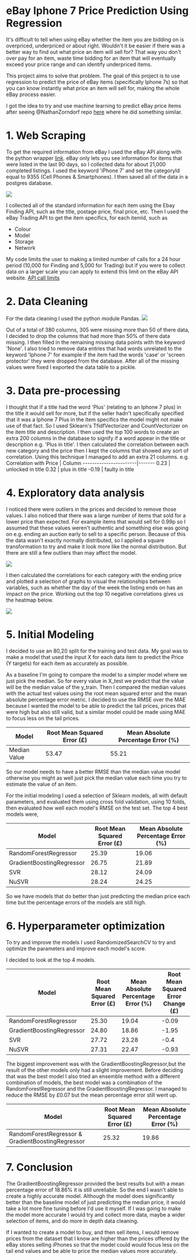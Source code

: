 # eBay Iphone 7 Price Prediction Using Regression
It's difficult to tell when using eBay whether the item you are bidding on is overpriced, underpriced or about right. Wouldn't it be easier if there was a better way to find out what price an item will sell for? That way you don't over pay for an item, waste time bidding for an item that will eventually exceed your price range and can identify underpriced items.

This project aims to solve that problem. The goal of this project is to use regression to predict the price of eBay items (specifically Iphone 7s) so that you can know instantly what price an item will sell for, making the whole eBay process easier.

I got the idea to try and use machine learning to predict eBay price items after seeing @NathanZorndorf repo [here](https://github.com/NathanZorndorf/ebay-price-predictor) where he did something similar.

# 1. Web Scraping
To get the required information from eBay I used the eBay API along with the python wrapper [link](https://github.com/timotheus/ebaysdk-python). eBay only lets you see information for items that were listed in the last 90 days, so I collected data for about 21,000 completed listings. I used the keyword 'iPhone 7' and set the categoryId equal to 9355 (Cell Phones & Smartphones). I then saved all of the data in a postgres database.

![](Images/iphonedb.PNG)

I collected all of the standard information for each item using the Ebay Finding API, such as the title, postage price, final price, etc. Then I used the eBay Trading API to get the item specifics, for each itemId, such as 
* Colour
* Model
* Storage
* Network

My code limits the user to making a limited number of calls for a 24 hour period (10,000 for Finding and 5,000 for Trading) but if you were to collect data on a larger scale you can apply to extend this limit on the eBay API website. [API call limits](https://developer.ebay.com/support/api-call-limits)

# 2. Data Cleaning
For the data cleaning I used the python module Pandas. 
![](Images/pandasdb.PNG)

Out of a total of 380 columns, 305 were missing more than 50 of there data, I decided to drop the columns that had more than 50% of there data missing. I then filled in the remaining missing data points with the keyword 'None'. I also tried to remove data entries that had words unrelated to the keyword 'Iphone 7' for example if the item had the words 'case' or 'screen protector' they were dropped from the database. After all of the missing values were fixed I exported the data table to a pickle.

# 3. Data pre-processing
I thought that if a title had the word 'Plus' (relating to an Iphone 7 plus) in the title it would sell for more, but if the seller hadn't specifically specified that it was a Iphone 7 Plus in the item specifics the model might not make use of that fact. So I used Sklearn's TfidfVectorizer and CountVectorizer on the item title and description. I then used the top 100 words to create an extra 200 columns in the database to signify if a word appear in the title or description e.g. 'Plus in title'. I then calculated the correlation between each new category and the price then I kept the columns that showed any sort of correlation. Using this technique I managed to add an extra 21 columns. e.g.
Correlation with Price | Column
-----------------------|-------
0.23 | unlocked in title
0.32 | plus in title
-0.19 | faulty in title

# 4. Exploratory data analysis

I noticed there were outliers in the prices and decided to remove those values. I also noticed that there was a large number of items that sold for a lower price than expected. For example items that would sell for 0.99p so I assumed that these values weren't authentic and something else was going on e.g. ending an auction early to sell to a specific person. Because of this the data wasn't exactly normally distributed, so I applied a square transformation to try and make it look more like the normal distribution. But there are still a few outliers than may affect the model. 

![](Images/transformation.png)

I then calculated the correlations for each category with the ending price and plotted a selection of graphs to visual the relationships between variables, such as whether the day of the week the listing ends on has an impact on the price. Working out the top 10 negative correlations gives us the heatmap below.

![](Images/Untitled(1).jpg)

# 5. Initial Modeling

I decided to use an 80,20 split for the training and test data. My goal was to make a model that used the input X for each data item to predict the Price (Y targets) for each item as accurately as possible.

As a baseline I'm going to compare the model to a simpler model where we just pick the median. So for every value in X_test we predict that the value will be the median value of the y_train. Then I compared the median values with the actual test values using the root mean squared error and the mean absolute percentage error metric. I decided to use the RMSE over the MAE because I wanted the model to be able to predict the tail prices, prices that were high but also still valid, but a similar model could be made using MAE to focus less on the tail prices.

Model | Root Mean Squared Error (£) | Mean Absolute Percentage Error (%)
------|-----------------------------------------|------------
Median Value | 53.47| 55.21

So our model needs to have a better RMSE than the median value model otherwise you might as well just pick the median value each time you try to estimate the value of an item.

For the initial modeling I used a selection of Sklearn models, all with default parameters, and evaluated them using cross fold validation, using 10 folds, then evaluated how well each model's RMSE on the test set. The top 4 best models were,

Model | Root Mean Squared Error (£) |  Mean Absolute Percentage Error (%)
------|---------------|---------
RandomForestRegressor| 25.39 | 19.06
GradientBoostingRegressor | 26.75 | 21.89
SVR	| 28.12 | 24.09  
NuSVR | 28.24 | 24.25

So we have models that do better than just predicting the median price each time but the percentage errors of the models are still high. 

# 6. Hyperparameter optimization

To try and improve the models I used RandomizedSearchCV to try and optimize the parameters and improve each model's score.

I decided to look at the top 4 models.

Model | Root Mean Squared Error (£) |  Mean Absolute Percentage Error (%) | Root Mean Squared Error Change (£)
------|---------------|---------|-------------------
RandomForestRegressor| 25.30| 19.04 |-0.09
GradientBoostingRegressor | 24.80 | 18.86 | -1.95
SVR	| 27.72 | 23.28 | -0.4
NuSVR | 27.31 | 22.47 | -0.93

The biggest improvement was with the GradientBoostingRegressor,but the result of the other models only had a slight improvement. Before deciding that was the best model I also tried an ensemble method with a different combination of models, the best model was a combination of the RandomForestRegressor and the GradientBoostingRegressor. I managed to reduce the RMSE by £0.07 but the mean percentage error still went up.


Model | Root Mean Squared Error (£) |  Mean Absolute Percentage Error (%)
------|---------------|---------
RandomForestRegressor & GradientBoostingRegressor | 25.32 | 19.86

# 7. Conclusion

The GradientBoostingRegressor provided the best results but with a mean percentage error of 18.86% it is still unreliable. So the end I wasn't able to create a highly accurate model. Although the model does significantly better than the baseline model of just predicting the median price, it would take a lot more fine tuning before I'd use it myself. If I was going to make the model more accurate I would try and collect more data, maybe a wider selection of items, and do more in depth data cleaning. 

If I wanted to create a model to buy, and then sell items, I would remove prices from the dataset that I know are higher than the prices offered by the eBay stores selling iPhones so that the model could would focus less on the tail end values and be able to price the median values more accurately. 

